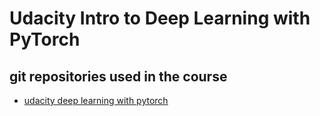 # Udacity Intro to Deep Learning with PyTorch

## git repositories used in the course
- [udacity deep learning with pytorch](https://github.com/udacity/deep-learning-v2-pytorch.git)
